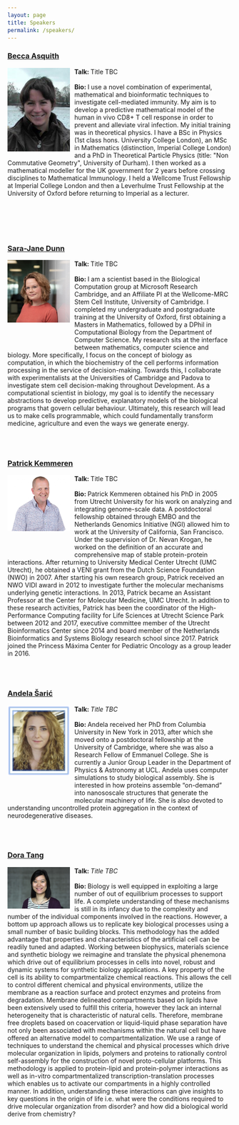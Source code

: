 ```yaml
---
layout: page
title: Speakers
permalink: /speakers/
---
```

<h3><a href="https://www.imperial.ac.uk/people/b.asquith">Becca Asquith</a></h3>
  <p>
     <img src="https://github.com/qsbworkshop/qsb2019/blob/master/docs/images/Asquith.jpg" alt="Becca Asquith" style="float:Left;width:140px;padding-right:10px;"><b>Talk: </b>Title TBC<br><br><b>Bio: </b>I use a novel combination of experimental, mathematical and bioinformatic techniques to investigate cell-mediated immunity. My aim is to develop a predictive mathematical model of the human in vivo CD8+ T cell response in order to prevent and alleviate viral infection. My initial training was in theoretical physics. I have a BSc in Physics (1st class hons. University College London), an MSc in Mathematics (distinction, Imperial College London) and a PhD in Theoretical Particle Physics (title: "Non Commutative Geometry", University of Durham). I then worked as a mathematical modeller for the UK government for 2 years before crossing disciplines to Mathematical Immunology. I held a Wellcome Trust Fellowship at Imperial College London and then a Leverhulme Trust Fellowship at the University of Oxford before returning to Imperial as a lecturer.
  </p>
<br>
<br>
<br>
<br>

<h3><a href="https://www.microsoft.com/en-us/research/people/sarajand/">Sara-Jane Dunn</a></h3>
  <p>
     <img src="https://github.com/qsbworkshop/qsb2019/blob/master/docs/images/Dunn.jpg" alt="Sara-Jane Dunn" style="float:Left;width:140px;padding-right:10px;padding-bottom:50px;"><b>Talk: </b>Title TBC<br><br><b>Bio: </b>I am a scientist based in the Biological Computation group at Microsoft Research Cambridge, and an Affiliate PI at the Wellcome-MRC Stem Cell Institute, University of Cambridge. I completed my undergraduate and postgraduate training at the University of Oxford, first obtaining a Masters in Mathematics, followed by a DPhil in Computational Biology from the Department of Computer Science. My research sits at the interface between mathematics, computer science and biology. More specifically, I focus on the concept of biology as computation, in which the biochemistry of the cell performs information processing in the service of decision-making. Towards this, I collaborate with experimentalists at the Universities of Cambridge and Padova to investigate stem cell decision-making throughout Development. As a computational scientist in biology, my goal is to identify the necessary abstractions to develop predictive, explanatory models of the biological programs that govern cellular behaviour. Ultimately, this research will lead us to make cells programmable, which could fundamentally transform medicine, agriculture and even the ways we generate energy.
  </p>
<br>
<br>

<h3><a href="https://research.prinsesmaximacentrum.nl/en/team-members/patrick-kemmeren">Patrick Kemmeren</a></h3>
  <p>
     <img src="https://github.com/qsbworkshop/qsb2019/blob/master/docs/images/Kemmeren.PNG" alt="Patrick Kemmeren" style="float:Left;width:140px;padding-right:10px;padding-bottom:50px;"><b>Talk: </b>Title TBC<br><br><b>Bio: </b>
Patrick Kemmeren obtained his PhD in 2005 from Utrecht University for his work on analyzing and integrating genome-scale data. A postdoctoral fellowship obtained through EMBO and the Netherlands Genomics Initiative (NGI) allowed him to work at the University of California, San Francisco. Under the supervision of Dr. Nevan Krogan, he worked on the definition of an accurate and comprehensive map of stable protein-protein interactions. After returning to University Medical Center Utrecht (UMC Utrecht), he obtained a VENI grant from the Dutch Science Foundation (NWO) in 2007. After starting his own research group, Patrick received an NWO VIDI award in 2012 to investigate further the molecular mechanisms underlying genetic interactions. In 2013, Patrick became an Assistant Professor at the Center for Molecular Medicine, UMC Utrecht. In addition to these research activities, Patrick has been the coordinator of the High-Performance Computing facility for Life Sciences at Utrecht Science Park between 2012 and 2017, executive committee member of the Utrecht Bioinformatics Center since 2014 and board member of the Netherlands Bioinformatics and Systems Biology research school since 2017. Patrick joined the Princess Máxima Center for Pediatric Oncology as a group leader in 2016.  </p>
<br>
<br>

<h3><a href="https://www.ucl.ac.uk/physics-living-systems/training/msc-biological-physics/teaching-staff/dr-andela-saric">Andela Šarić</a></h3>
  <p>
     <img src="https://github.com/qsbworkshop/qsb2019/blob/master/docs/images/Saric.png" alt="Andela Šarić" style="float:Left;width:140px;padding-right:10px;padding-bottom:50px;"><b>Talk: </b><em>Title TBC</em><br><br><b>Bio: </b> Andela received her PhD from Columbia University in New York in 2013, after which she moved onto a postdoctoral fellowship at the University of Cambridge, where she was also a Research Fellow of Emmanuel College. She is currently a Junior Group Leader in the Department of Physics & Astronomy at UCL. Andela uses computer simulations to study biological assembly. She is interested in how proteins assemble “on-demand” into nanososcale structures that generate the molecular machinery of life. She is also devoted to understanding uncontrolled protein aggregation in the context of neurodegenerative diseases.


  </p>
<br>
<br>

<h3><a href="https://www.mpi-cbg.de/research-groups/current-groups/dora-tang/group-leader/">Dora Tang</a></h3>
  <p>
     <img src="https://github.com/qsbworkshop/qsb2019/blob/master/docs/images/Tang.jpg" alt="Dora Tang" style="float:Left;width:140px;padding-right:10px;"><b>Talk: </b><em>Title TBC</em><br><br><b>Bio: </b> Biology is well equipped in exploiting a large number of out of equilibrium processes to support life. A complete understanding of these mechanisms is still in its infancy due to the complexity and number of the individual components involved in the reactions. However, a bottom up approach allows us to replicate key biological processes using a small number of basic building blocks. This methodology has the added advantage that properties and characteristics of the artificial cell can be readily tuned and adapted. Working between biophysics, materials science and synthetic biology we reimagine and translate the physical phenemona which drive out of equilibrium processes in cells into novel, robust and dynamic systems for synthetic biology applications. A key property of the cell is its ability to compartmentalize chemical reactions. This allows the cell to control different chemical and physical environments, utilize the membrane as a reaction surface and protect enzymes and proteins from degradation. Membrane delineated compartments based on lipids have been extensively used to fulfill this criteria, however they lack an internal heterogeneity that is characteristic of natural cells. Therefore, membrane free droplets based on coacervation or liquid-liquid phase separation have not only been associated with mechanisms within the natural cell but have offered an alternative model to compartmentalization. We use a range of techniques to understand the chemical and physical processes which drive molecular organization in lipids, polymers and proteins to rationally control self-assembly for the construction of novel proto-cellular platforms. This methodology is applied to protein-lipid and protein-polymer interactions as well as in-vitro compartmentalized transcription-translation processes which enables us to activate our compartments in a highly controlled manner. In addition, understanding these interactions can give insights to key questions in the origin of life i.e. what were the conditions required to drive molecular organization from disorder? and how did a biological world derive from chemistry?
  </p>
  
<!--
<h3><a href="http://people.cryst.bbk.ac.uk/~ubcg71a/research.html">Irilenia Nobeli</a></h3>
  <p>
     <img src="http://qsbworkshop.github.io/qsb2018/images/nobeli.jpg" alt="Irilenia Nobeli" style="float:Left;width:140px;padding-right:10px;padding-bottom:30px;"><b>Talk: </b>From transcriptomic data to plausible biology hypotheses via bioinformatics<br><br><b>Bio: </b>Irilenia Nobeli's lab has expertise in computational biology and chemoinformatics. Current interests include regulatory RNAs, transcriptomics in health and disease, disorders of the brain and the role of small molecules in Biology.
  </p>
<br>
<br>
-->
